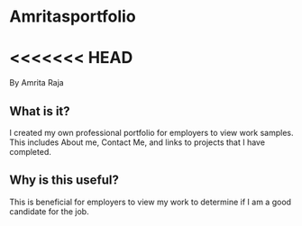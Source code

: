 # Amritasportfolio
<<<<<<< HEAD
=======
By Amrita Raja

## What is it?
I created my own professional portfolio for employers to view work samples. This includes About me, Contact Me, and links to projects that I have completed.

## Why is this useful?
This is beneficial for employers to view my work to determine if I am a good candidate for the job.

